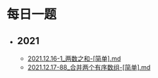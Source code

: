 # 每日一题

- ## **2021**
   - [2021.12.16-1_两数之和-[简单].md](./algorithm/2021.12.16-1_两数之和-[简单].md)
   - [2021.12.17-88_合并两个有序数组-[简单].md](./algorithm/2021.12.17-88_合并两个有序数组-[简单].md)

